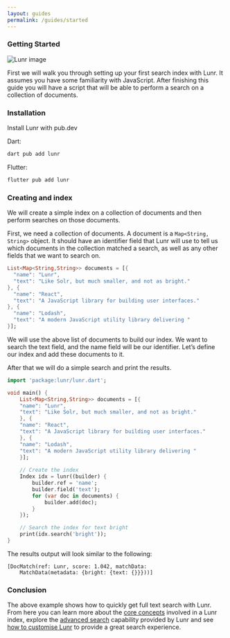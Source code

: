 ```yaml
---
layout: guides
permalink: /guides/started
---
```


### Getting Started

![Lunr image](../assets/images/undraw_in_real_life_v8fk.svg)

First we will walk you through setting up your first search index with Lunr. It assumes you have some familiarity with JavaScript. After finishing this guide you will have a script that will be able to perform a search on a collection of documents.


### Installation

Install Lunr with pub.dev

Dart:
```sh
dart pub add lunr
```

Flutter:
```sh
flutter pub add lunr
```

### Creating and index

We will create a simple index on a collection of documents and then perform searches on those documents.

First, we need a collection of documents. A document is a `Map<String, String>` object. It should have an identifier field that Lunr will use to tell us which documents in the collection matched a search, as well as any other fields that we want to search on.

```dart
List<Map<String,String>> documents = [{
  "name": "Lunr",
  "text": "Like Solr, but much smaller, and not as bright."
}, {
  "name": "React",
  "text": "A JavaScript library for building user interfaces."
}, {
  "name": "Lodash",
  "text": "A modern JavaScript utility library delivering "
}];
```
We will use the above list of documents to build our index. We want to search the text field, and the name field will be our identifier. Let’s define our index and add these documents to it.

After that we will do a simple search and print the results.

```dart
import 'package:lunr/lunr.dart';

void main() {
    List<Map<String,String>> documents = [{
    "name": "Lunr",
    "text": "Like Solr, but much smaller, and not as bright."
    }, {
    "name": "React",
    "text": "A JavaScript library for building user interfaces."
    }, {
    "name": "Lodash",
    "text": "A modern JavaScript utility library delivering "
    }];
    
    // Create the index
    Index idx = lunr((builder) {
        builder.ref = 'name';
        builder.field('text');
        for (var doc in documents) {
            builder.add(doc);
        }
    });

    // Search the index for text bright
    print(idx.search('bright'));
}
```

The results output will look similar to the following:

```
[DocMatch(ref: Lunr, score: 1.042, matchData: 
    MatchData(metadata: {bright: {text: {}}}))]
```

### Conclusion

The above example shows how to quickly get full text search with Lunr. From here you can learn more about the [core concepts](core) involved in a Lunr index, explore the [advanced search](advanced) capability provided by Lunr and see [how to customise Lunr](customise) to provide a great search experience.